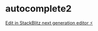 # autocomplete2

[Edit in StackBlitz next generation editor ⚡️](https://stackblitz.com/~/github.com/dayanb11/autocomplete2)